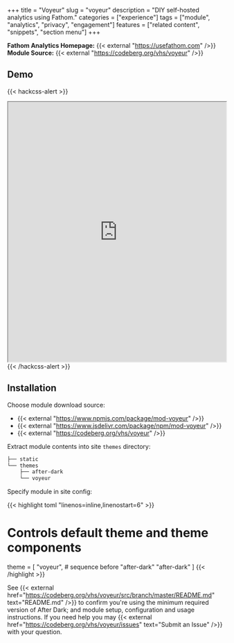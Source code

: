 +++
title = "Voyeur"
slug = "voyeur"
description = "DIY self-hosted analytics using Fathom."
categories = ["experience"]
tags = ["module", "analytics", "privacy", "engagement"]
features = ["related content", "snippets", "section menu"]
+++

**Fathom Analytics Homepage:** {{< external "https://usefathom.com" />}}<br>
**Module Source:** {{< external "https://codeberg.org/vhs/voyeur" />}}

## Demo

{{< hackcss-alert >}}
  <iframe title="Fathom Analytics Demo" width="100%" height="600" src="https://stats.usefathom.com/"></iframe>
{{< /hackcss-alert >}}

## Installation

Choose module download source:

- {{< external "https://www.npmjs.com/package/mod-voyeur" />}}
- {{< external "https://www.jsdelivr.com/package/npm/mod-voyeur" />}}
- {{< external "https://codeberg.org/vhs/voyeur" />}}

Extract module contents into site `themes` directory:

```sh
├── static
└── themes
    ├── after-dark
    └── voyeur
```

Specify module in site config:

{{< highlight toml "linenos=inline,linenostart=6" >}}
# Controls default theme and theme components
theme = [
  "voyeur", # sequence before "after-dark"
  "after-dark"
]
{{< /highlight >}}

See {{< external href="https://codeberg.org/vhs/voyeur/src/branch/master/README.md" text="README.md" />}} to confirm you're using the minimum required version of After Dark; and module setup, configuration and usage instructions. If you need help you may {{< external href="https://codeberg.org/vhs/voyeur/issues" text="Submit an Issue" />}} with your question.

